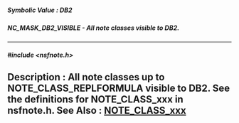 ##### Symbolic Value : DB2
##### NC_MASK_DB2_VISIBLE -  All note classes visible to DB2.
---
##### #include <nsfnote.h>
**Description :**
 All note classes up to NOTE_CLASS_REPLFORMULA visible to DB2.  See the 
definitions for NOTE_CLASS_xxx in nsfnote.h.
**See Also :**
[NOTE_CLASS_xxx](D:/md_files/NOTE_CLASS_xxx.md)
---
